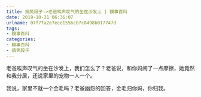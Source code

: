 ```yaml
---
title: 搞笑段子->老爸唉声叹气的坐在沙发上 | 糗事百科
date: 2019-10-31 06:36:07
urlname: 07f7fa2e7ece1556cb7c8498b017747d
tags: 
- 糗事百科
categories:
- 糗事百科
- 搞笑段子
---
```

老爸唉声叹气的坐在沙发上，我们怎么了？老爸说，和你妈闹了一点摩擦，她竟然和我分居，还说家里的宠物一人一个。

我说，家里不就一个金毛吗？老爸幽怨的回答，金毛归你妈，你归我。


